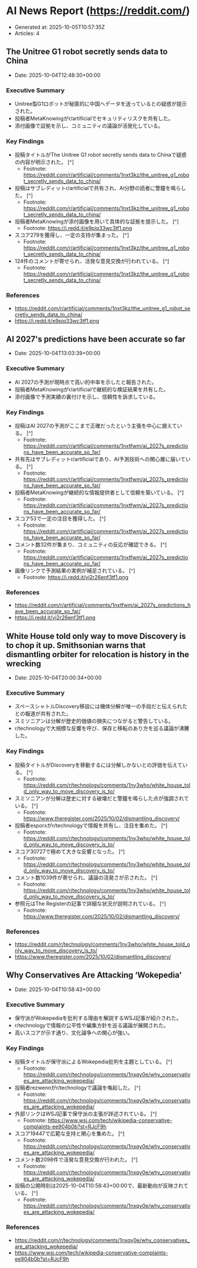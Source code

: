# AI News Report (https://reddit.com/)

- Generated at: 2025-10-05T10:57:35Z
- Articles: 4

## The Unitree G1 robot secretly sends data to China
- Date: 2025-10-04T12:48:30+00:00

### Executive Summary
- Unitree製G1ロボットが秘匿的に中国へデータを送っているとの疑惑が提示された。
- 投稿者MetaKnowingがr/artificialでセキュリティリスクを共有した。
- 添付画像で証拠を示し、コミュニティの議論が活発化している。

### Key Findings
- 投稿タイトルがThe Unitree G1 robot secretly sends data to Chinaで疑惑の内容が明示された。 [^]
  - Footnote: https://reddit.com/r/artificial/comments/1nxt3kz/the_unitree_g1_robot_secretly_sends_data_to_china/
- 投稿はサブレディットr/artificialで共有され、AI分野の読者に警鐘を鳴らした。 [^]
  - Footnote: https://reddit.com/r/artificial/comments/1nxt3kz/the_unitree_g1_robot_secretly_sends_data_to_china/
- 投稿者MetaKnowingが添付画像を用いて具体的な証拠を提示した。 [^]
  - Footnote: https://i.redd.it/e9piq33wc3tf1.png
- スコア279を獲得し、一定の支持が集まった。 [^]
  - Footnote: https://reddit.com/r/artificial/comments/1nxt3kz/the_unitree_g1_robot_secretly_sends_data_to_china/
- 124件のコメントが寄せられ、活発な意見交換が行われている。 [^]
  - Footnote: https://reddit.com/r/artificial/comments/1nxt3kz/the_unitree_g1_robot_secretly_sends_data_to_china/

### References
- https://reddit.com/r/artificial/comments/1nxt3kz/the_unitree_g1_robot_secretly_sends_data_to_china/
- https://i.redd.it/e9piq33wc3tf1.png

## AI 2027's predictions have been accurate so far
- Date: 2025-10-04T13:03:39+00:00

### Executive Summary
- AI 2027の予測が現時点で高い的中率を示したと報告された。
- 投稿者MetaKnowingがr/artificialで継続的な検証結果を共有した。
- 添付画像で予測実績の裏付けを示し、信頼性を訴求している。

### Key Findings
- 投稿はAI 2027の予測がここまで正確だったという主張を中心に据えている。 [^]
  - Footnote: https://reddit.com/r/artificial/comments/1nxtfwm/ai_2027s_predictions_have_been_accurate_so_far/
- 共有先はサブレディットr/artificialであり、AI予測技術への関心層に届いている。 [^]
  - Footnote: https://reddit.com/r/artificial/comments/1nxtfwm/ai_2027s_predictions_have_been_accurate_so_far/
- 投稿者MetaKnowingが継続的な情報提供者として信頼を築いている。 [^]
  - Footnote: https://reddit.com/r/artificial/comments/1nxtfwm/ai_2027s_predictions_have_been_accurate_so_far/
- スコア53で一定の注目を獲得した。 [^]
  - Footnote: https://reddit.com/r/artificial/comments/1nxtfwm/ai_2027s_predictions_have_been_accurate_so_far/
- コメント数32件が集まり、コミュニティの反応が確認できる。 [^]
  - Footnote: https://reddit.com/r/artificial/comments/1nxtfwm/ai_2027s_predictions_have_been_accurate_so_far/
- 画像リンクで予測結果の実例が補足されている。 [^]
  - Footnote: https://i.redd.it/vj2r26enf3tf1.png

### References
- https://reddit.com/r/artificial/comments/1nxtfwm/ai_2027s_predictions_have_been_accurate_so_far/
- https://i.redd.it/vj2r26enf3tf1.png

## White House told only way to move Discovery is to chop it up. Smithsonian warns that dismantling orbiter for relocation is history in the wrecking
- Date: 2025-10-04T20:00:34+00:00

### Executive Summary
- スペースシャトルDiscovery移設には機体分解が唯一の手段だと伝えられたとの報道が共有された。
- スミソニアンは分解が歴史的価値の損失につながると警告している。
- r/technologyで大規模な反響を呼び、保存と移転のあり方を巡る議論が沸騰した。

### Key Findings
- 投稿タイトルがDiscoveryを移動するには分解しかないとの評価を伝えている。 [^]
  - Footnote: https://reddit.com/r/technology/comments/1ny3who/white_house_told_only_way_to_move_discovery_is_to/
- スミソニアンが分解は歴史に対する破壊だと警鐘を鳴らした点が強調されている。 [^]
  - Footnote: https://www.theregister.com/2025/10/02/dismantling_discovery/
- 投稿者esporxがr/technologyで情報を共有し、注目を集めた。 [^]
  - Footnote: https://reddit.com/r/technology/comments/1ny3who/white_house_told_only_way_to_move_discovery_is_to/
- スコア30727で極めて大きな反響となった。 [^]
  - Footnote: https://reddit.com/r/technology/comments/1ny3who/white_house_told_only_way_to_move_discovery_is_to/
- コメント数1039件が寄せられ、議論の活発さが示された。 [^]
  - Footnote: https://reddit.com/r/technology/comments/1ny3who/white_house_told_only_way_to_move_discovery_is_to/
- 参照元はThe Registerの記事で詳細な状況が説明されている。 [^]
  - Footnote: https://www.theregister.com/2025/10/02/dismantling_discovery/

### References
- https://reddit.com/r/technology/comments/1ny3who/white_house_told_only_way_to_move_discovery_is_to/
- https://www.theregister.com/2025/10/02/dismantling_discovery/

## Why Conservatives Are Attacking ‘Wokepedia’
- Date: 2025-10-04T10:58:43+00:00

### Executive Summary
- 保守派がWokepediaを批判する理由を解説するWSJ記事が紹介された。
- r/technologyで情報の公平性や編集方針を巡る議論が展開された。
- 高いスコアが示す通り、文化論争への関心が強い。

### Key Findings
- 投稿タイトルが保守派によるWokepedia批判を主題としている。 [^]
  - Footnote: https://reddit.com/r/technology/comments/1nxqy0e/why_conservatives_are_attacking_wokepedia/
- 投稿者rezwennがr/technologyで議論を喚起した。 [^]
  - Footnote: https://reddit.com/r/technology/comments/1nxqy0e/why_conservatives_are_attacking_wokepedia/
- 外部リンクはWSJ記事で保守派の主張が詳述されている。 [^]
  - Footnote: https://www.wsj.com/tech/wikipedia-conservative-complaints-ee904b0b?st=RJcF9h
- スコア19447で広範な支持と関心を集めた。 [^]
  - Footnote: https://reddit.com/r/technology/comments/1nxqy0e/why_conservatives_are_attacking_wokepedia/
- コメント数2098件で活発な意見交換が行われた。 [^]
  - Footnote: https://reddit.com/r/technology/comments/1nxqy0e/why_conservatives_are_attacking_wokepedia/
- 投稿の公開時刻は2025-10-04T10:58:43+00:00で、最新動向が反映されている。 [^]
  - Footnote: https://reddit.com/r/technology/comments/1nxqy0e/why_conservatives_are_attacking_wokepedia/

### References
- https://reddit.com/r/technology/comments/1nxqy0e/why_conservatives_are_attacking_wokepedia/
- https://www.wsj.com/tech/wikipedia-conservative-complaints-ee904b0b?st=RJcF9h
